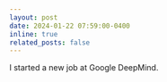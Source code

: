 ```yaml
---
layout: post
date: 2024-01-22 07:59:00-0400
inline: true
related_posts: false
---
```


I started a new job at Google DeepMind.